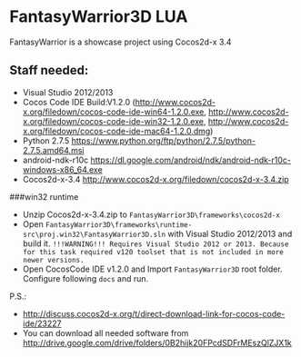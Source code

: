FantasyWarrior3D LUA
================

FantasyWarrior is a showcase project using Cocos2d-x 3.4

## Staff needed:
* Visual Studio 2012/2013 
* Cocos Code IDE Build:V1.2.0 (http://www.cocos2d-x.org/filedown/cocos-code-ide-win64-1.2.0.exe, http://www.cocos2d-x.org/filedown/cocos-code-ide-win32-1.2.0.exe, http://www.cocos2d-x.org/filedown/cocos-code-ide-mac64-1.2.0.dmg)
* Python 2.7.5 https://www.python.org/ftp/python/2.7.5/python-2.7.5.amd64.msi
* android-ndk-r10c https://dl.google.com/android/ndk/android-ndk-r10c-windows-x86_64.exe
* Cocos2d-x-3.4 http://www.cocos2d-x.org/filedown/cocos2d-x-3.4.zip

###win32 runtime
* Unzip Cocos2d-x-3.4.zip to `FantasyWarrior3D\frameworks\cocos2d-x`
* Open `FantasyWarrior3D\frameworks\runtime-src\proj.win32\FantasyWarrior3D.sln` with Visual Studio 2012/2013 and build it. 
`!!!WARNING!!! Requires Visual Studio 2012 or 2013. Because for this task required v120 toolset that is not included in more newer versions.` 
* Open CocosCode IDE v1.2.0 and Import `FantasyWarrior3D` root folder. Configure following `docs` and run.

P.S.: 
* http://discuss.cocos2d-x.org/t/direct-download-link-for-cocos-code-ide/23227
* You can download all needed software from http://drive.google.com/drive/folders/0B2hijk20FPcdSDFrMEszQlZJX1k


